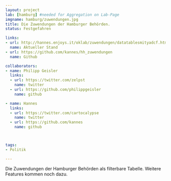 ```yaml
---
layout: project
lab: [hamburg] #needed for Aggregation on Lab-Page
imgname: hamburg/zuwendungen.jpg
title: Die Zuwendungen der Hamburger Behörden.
status: Festgefahren

links:
- url: http://hannes.enjoys.it/oklab/zuwendungen/datatablesmityadcf.html
  name: Aktueller Stand
- url: https://github.com/kannes/hh_zuwendungen
  name: Github

collaborators:
- name: Philipp Geisler
  links:
  - url: https://twitter.com/zelpst
    name: twitter
  - url: https://github.com/philippgeisler
    name: github

- name: Hannes
  links:
  - url: https://twitter.com/cartocalypse
    name: twitter
  - url: https://github.com/kannes
    name: github



tags:
- Politik

---
```


Die Zuwendungen der Hamburger Behörden als filterbare Tabelle. Weitere Features kommen noch dazu.
